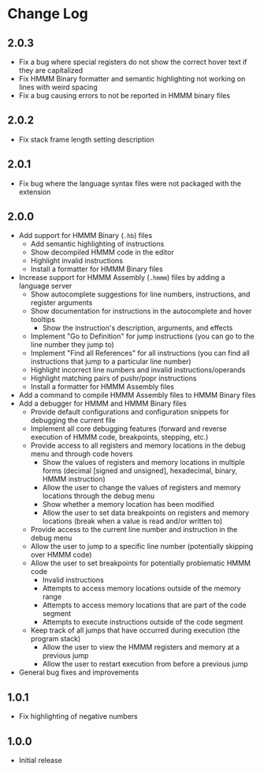 # Change Log

## 2.0.3
- Fix a bug where special registers do not show the correct hover text if they are capitalized
- Fix HMMM Binary formatter and semantic highlighting not working on lines with weird spacing
- Fix a bug causing errors to not be reported in HMMM binary files

## 2.0.2
- Fix stack frame length setting description

## 2.0.1
- Fix bug where the language syntax files were not packaged with the extension

## 2.0.0
- Add support for HMMM Binary (`.hb`) files
	- Add semantic highlighting of instructions
	- Show decompiled HMMM code in the editor
	- Highlight invalid instructions
	- Install a formatter for HMMM Binary files
- Increase support for HMMM Assembly (`.hmmm`) files by adding a language server
	- Show autocomplete suggestions for line numbers, instructions, and register arguments
	- Show documentation for instructions in the autocomplete and hover tooltips
		- Show the instruction's description, arguments, and effects
	- Implement "Go to Definition" for jump instructions (you can go to the line number they jump to)
	- Implement "Find all References" for all instructions (you can find all instructions that jump to a particular line number)
	- Highlight incorrect line numbers and invalid instructions/operands
	- Highlight matching pairs of pushr/popr instructions
	- Install a formatter for HMMM Assembly files
- Add a command to compile HMMM Assembly files to HMMM Binary files
- Add a debugger for HMMM and HMMM Binary files
	- Provide default configurations and configuration snippets for debugging the current file
	- Implement all core debugging features (forward and reverse execution of HMMM code, breakpoints, stepping, etc.)
	- Provide access to all registers and memory locations in the debug menu and through code hovers
		- Show the values of registers and memory locations in multiple forms (decimal [signed and unsigned], hexadecimal, binary, HMMM instruction)
		- Allow the user to change the values of registers and memory locations through the debug menu
		- Show whether a memory location has been modified
		- Allow the user to set data breakpoints on registers and memory locations (break when a value is read and/or written to)
	- Provide access to the current line number and instruction in the debug menu
	- Allow the user to jump to a specific line number (potentially skipping over HMMM code)
	- Allow the user to set breakpoints for potentially problematic HMMM code
		- Invalid instructions
		- Attempts to access memory locations outside of the memory range
		- Attempts to access memory locations that are part of the code segment
		- Attempts to execute instructions outside of the code segment
	- Keep track of all jumps that have occurred during execution (the program stack)
		- Allow the user to view the HMMM registers and memory at a previous jump
		- Allow the user to restart execution from before a previous jump
- General bug fixes and improvements

## 1.0.1
- Fix highlighting of negative numbers

## 1.0.0

- Initial release
